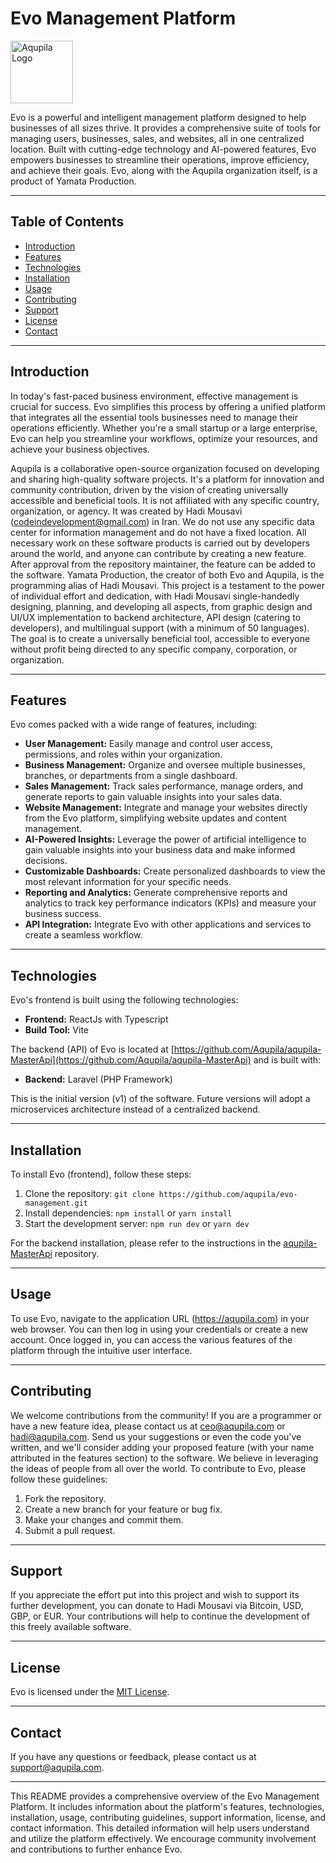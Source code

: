 # Evo Management Platform

<img src="https://avatars.githubusercontent.com/u/187806108?s=400&u=a548b67be13afefd8c4841f7586bc7e0ec95d903&v=4" alt="Aqupila Logo" width="100" align="center" />

Evo is a powerful and intelligent management platform designed to help businesses of all sizes thrive. It provides a comprehensive suite of tools for managing users, businesses, sales, and websites, all in one centralized location. Built with cutting-edge technology and AI-powered features, Evo empowers businesses to streamline their operations, improve efficiency, and achieve their goals.  Evo, along with the Aqupila organization itself, is a product of Yamata Production.

---

## Table of Contents

- [Introduction](#introduction)
- [Features](#features)
- [Technologies](#technologies)
- [Installation](#installation)
- [Usage](#usage)
- [Contributing](#contributing)
- [Support](#support)
- [License](#license)
- [Contact](#contact)

---

## Introduction

In today's fast-paced business environment, effective management is crucial for success. Evo simplifies this process by offering a unified platform that integrates all the essential tools businesses need to manage their operations efficiently. Whether you're a small startup or a large enterprise, Evo can help you streamline your workflows, optimize your resources, and achieve your business objectives.

Aqupila is a collaborative open-source organization focused on developing and sharing high-quality software projects.  It's a platform for innovation and community contribution, driven by the vision of creating universally accessible and beneficial tools.  It is not affiliated with any specific country, organization, or agency.  It was created by Hadi Mousavi (codeindevelopment@gmail.com) in Iran. We do not use any specific data center for information management and do not have a fixed location.  All necessary work on these software products is carried out by developers around the world, and anyone can contribute by creating a new feature. After approval from the repository maintainer, the feature can be added to the software.  Yamata Production, the creator of both Evo and Aqupila, is the programming alias of Hadi Mousavi.  This project is a testament to the power of individual effort and dedication, with Hadi Mousavi single-handedly designing, planning, and developing all aspects, from graphic design and UI/UX implementation to backend architecture, API design (catering to developers), and multilingual support (with a minimum of 50 languages).  The goal is to create a universally beneficial tool, accessible to everyone without profit being directed to any specific company, corporation, or organization.

---

## Features

Evo comes packed with a wide range of features, including:

- **User Management:** Easily manage and control user access, permissions, and roles within your organization.
- **Business Management:** Organize and oversee multiple businesses, branches, or departments from a single dashboard.
- **Sales Management:** Track sales performance, manage orders, and generate reports to gain valuable insights into your sales data.
- **Website Management:** Integrate and manage your websites directly from the Evo platform, simplifying website updates and content management.
- **AI-Powered Insights:** Leverage the power of artificial intelligence to gain valuable insights into your business data and make informed decisions.
- **Customizable Dashboards:** Create personalized dashboards to view the most relevant information for your specific needs.
- **Reporting and Analytics:** Generate comprehensive reports and analytics to track key performance indicators (KPIs) and measure your business success.
- **API Integration:** Integrate Evo with other applications and services to create a seamless workflow.

---

## Technologies

Evo's frontend is built using the following technologies:

- **Frontend:** ReactJs with Typescript
- **Build Tool:** Vite

The backend (API) of Evo is located at [https://github.com/Aqupila/aqupila-MasterApi](https://github.com/Aqupila/aqupila-MasterApi) and is built with:

- **Backend:** Laravel (PHP Framework)

This is the initial version (v1) of the software. Future versions will adopt a microservices architecture instead of a centralized backend.

---

## Installation

To install Evo (frontend), follow these steps:

1. Clone the repository: `git clone https://github.com/aqupila/evo-management.git`
2. Install dependencies: `npm install` or `yarn install`
3. Start the development server: `npm run dev` or `yarn dev`

For the backend installation, please refer to the instructions in the [aqupila-MasterApi](https://github.com/Aqupila/aqupila-MasterApi) repository.

---

## Usage

To use Evo, navigate to the application URL (https://aqupila.com) in your web browser. You can then log in using your credentials or create a new account. Once logged in, you can access the various features of the platform through the intuitive user interface.

---

## Contributing

We welcome contributions from the community!  If you are a programmer or have a new feature idea, please contact us at [ceo@aqupila.com](mailto:ceo@aqupila.com) or [hadi@aqupila.com](mailto:hadi@aqupila.com). Send us your suggestions or even the code you've written, and we'll consider adding your proposed feature (with your name attributed in the features section) to the software. We believe in leveraging the ideas of people from all over the world.  To contribute to Evo, please follow these guidelines:

1. Fork the repository.
2. Create a new branch for your feature or bug fix.
3. Make your changes and commit them.
4. Submit a pull request.

---

## Support

If you appreciate the effort put into this project and wish to support its further development, you can donate to Hadi Mousavi via Bitcoin, USD, GBP, or EUR. Your contributions will help to continue the development of this freely available software.

---

## License

Evo is licensed under the [MIT License](LICENSE).

---

## Contact

If you have any questions or feedback, please contact us at [support@aqupila.com](mailto:support@aqupila.com).

---

This README provides a comprehensive overview of the Evo Management Platform. It includes information about the platform's features, technologies, installation, usage, contributing guidelines, support information, license, and contact information. This detailed information will help users understand and utilize the platform effectively.  We encourage community involvement and contributions to further enhance Evo.